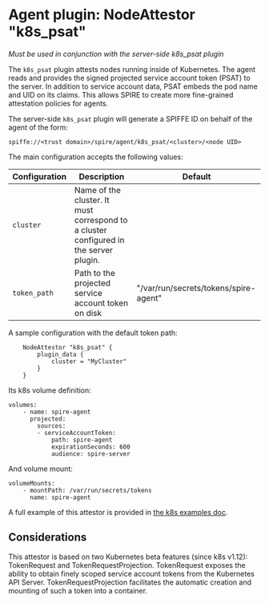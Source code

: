 # Agent plugin: NodeAttestor "k8s_psat"

*Must be used in conjunction with the server-side k8s_psat plugin*

The `k8s_psat` plugin attests nodes running inside of Kubernetes. The agent
reads and provides the signed projected service account token (PSAT) to the server.
In addition to service account data, PSAT embeds the pod name and UID on its claims. This allows
SPIRE to create more fine-grained attestation policies for agents.

The server-side `k8s_psat` plugin will generate a SPIFFE ID on behalf of the agent of the form:

```
spiffe://<trust domain>/spire/agent/k8s_psat/<cluster>/<node UID>
```

The main configuration accepts the following values:

| Configuration   | Description | Default                 |
| --------------- | ----------- | ----------------------- |
| `cluster`       | Name of the cluster. It must correspond to a cluster configured in the server plugin. | |
| `token_path`    | Path to the projected service account token on disk | "/var/run/secrets/tokens/spire-agent" |


A sample configuration with the default token path:

```
    NodeAttestor "k8s_psat" {
        plugin_data {
            cluster = "MyCluster"
        }
    }
```

Its k8s volume definition:
```
volumes:
    - name: spire-agent
      projected:
        sources:
        - serviceAccountToken:
            path: spire-agent
            expirationSeconds: 600
            audience: spire-server
```

And volume mount:
```
volumeMounts:
    - mountPath: /var/run/secrets/tokens
      name: spire-agent
```

A full example of this attestor is provided in [the k8s examples doc](../examples/k8s/simple_psat/README.md).


## Considerations

This attestor is based on two Kubernetes beta features (since k8s v1.12): TokenRequest and TokenRequestProjection. TokenRequest exposes the ability to obtain finely scoped service account tokens from the Kubernetes API Server. TokenRequestProjection facilitates the automatic creation and mounting of such a token into a container.
